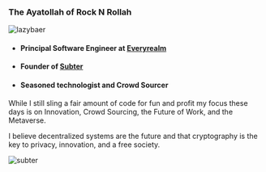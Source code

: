 ### The Ayatollah of Rock N Rollah
![lazybaer](https://s.gravatar.com/avatar/e68a8dbaf1555f955d36a12a5fd21523?s=200)

- #### Principal Software Engineer at [Everyrealm](https://www.everyrealm.com)
- #### Founder of [Subter](https://www.subter.io)
- #### Seasoned technologist and Crowd Sourcer

While I still sling a fair amount of code for fun and profit my focus these days is on Innovation, Crowd Sourcing, the Future of Work, and the Metaverse. 

I believe decentralized systems are the future and that cryptography is the key to privacy, innovation, and a free society.


![subter](https://user-images.githubusercontent.com/1504607/156224467-5c830bfb-1cc9-4065-92a2-517b40656714.png)

<!--
**cwdcwd/cwdcwd** is a ✨ _special_ ✨ repository because its `README.md` (this file) appears on your GitHub profile.

Here are some ideas to get you started:

- 🔭 I’m currently working on ...
- 🌱 I’m currently learning ...
- 👯 I’m looking to collaborate on ...
- 🤔 I’m looking for help with ...
- 💬 Ask me about ...
- 📫 How to reach me: ...
- 😄 Pronouns: ...
- ⚡ Fun fact: ...
-->
